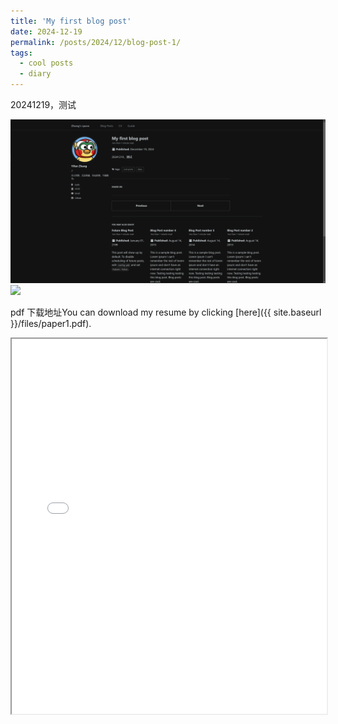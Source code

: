 ```yaml
---
title: 'My first blog post'
date: 2024-12-19
permalink: /posts/2024/12/blog-post-1/
tags:
  - cool posts
  - diary
---
```

20241219，测试

![alt text](/pic/image.png)
<img src='{{ site.baseurl }}/pic/image.png'>

pdf 下载地址You can download my resume by clicking [here]({{ site.baseurl }}/files/paper1.pdf).


<iframe src="{{ site.baseurl }}/files/paper1.pdf" width="100%" height="600px">
    This browser does not support embedded PDFs. Please <a href="{{ site.baseurl }}/files/paper1.pdf">download the PDF</a> to view it.
</iframe>

<!-- <embed src="{{ site.baseurl }}/files/paper1.pdf" width="600" height="700" type='application/pdf'> -->
